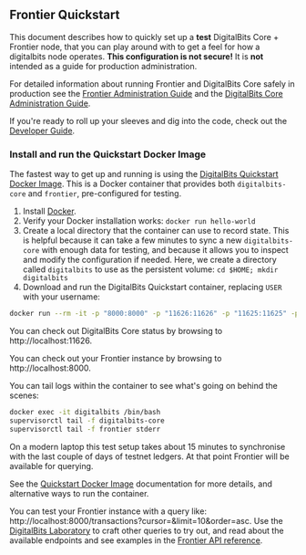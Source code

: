 ## Frontier Quickstart
This document describes how to quickly set up a **test** DigitalBits Core + Frontier node, that you can play around with to get a feel for how a digitalbits node operates. **This configuration is not secure!** It is **not** intended as a guide for production administration.

For detailed information about running Frontier and DigitalBits Core safely in production see the [Frontier Administration Guide](https://github.com/xdbfoundation/go/blob/master/services/frontier/internal/docs/admin.md) and the [DigitalBits Core Administration Guide](https://github.com/xdbfoundation/DigitalBits/blob/master/docs/software/admin.md).

If you're ready to roll up your sleeves and dig into the code, check out the [Developer Guide](https://github.com/xdbfoundation/go/blob/master/services/frontier/internal/docs/developing.md).

### Install and run the Quickstart Docker Image
The fastest way to get up and running is using the [DigitalBits Quickstart Docker Image](https://github.com/digitalbits/docker-digitalbits-core-frontier). This is a Docker container that provides both `digitalbits-core` and `frontier`, pre-configured for testing.

1. Install [Docker](https://www.docker.com/get-started).
2. Verify your Docker installation works: `docker run hello-world`
3. Create a local directory that the container can use to record state. This is helpful because it can take a few minutes to sync a new `digitalbits-core` with enough data for testing, and because it allows you to inspect and modify the configuration if needed. Here, we create a directory called `digitalbits` to use as the persistent volume:
`cd $HOME; mkdir digitalbits`
4. Download and run the DigitalBits Quickstart container, replacing `USER` with your username:

```bash
docker run --rm -it -p "8000:8000" -p "11626:11626" -p "11625:11625" -p"8002:5432" -v $HOME/digitalbits:/opt/digitalbits --name digitalbits digitalbits/quickstart --testnet
```

You can check out DigitalBits Core status by browsing to http://localhost:11626.

You can check out your Frontier instance by browsing to http://localhost:8000.

You can tail logs within the container to see what's going on behind the scenes:
```bash
docker exec -it digitalbits /bin/bash
supervisorctl tail -f digitalbits-core
supervisorctl tail -f frontier stderr
```

On a modern laptop this test setup takes about 15 minutes to synchronise with the last couple of days of testnet ledgers. At that point Frontier will be available for querying. 

See the [Quickstart Docker Image](https://github.com/digitalbits/docker-digitalbits-core-frontier) documentation for more details, and alternative ways to run the container. 

You can test your Frontier instance with a query like: http://localhost:8000/transactions?cursor=&limit=10&order=asc. Use the [DigitalBits Laboratory](https://www.digitalbits.org/laboratory/) to craft other queries to try out,
and read about the available endpoints and see examples in the [Frontier API reference](https://github.com/xdbfoundation/go/blob/master/services/frontier/internal/docs/readme.md).

